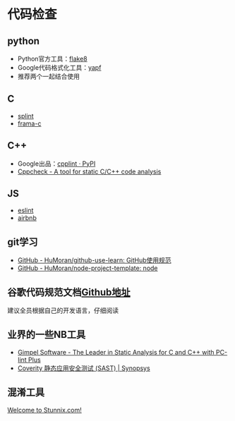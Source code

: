 # 代码检查
## python
* Python官方工具：[flake8](https://gitlab.com/pycqa/flake8)
* Google代码格式化工具：[yapf](https://github.com/google/yapf/)
* 推荐两个一起结合使用
## C
* [splint](http://splint.org/)
* [frama-c](http://frama-c.com/)
## C++
* Google出品：[cpplint · PyPI](https://pypi.org/project/cpplint/)
* [Cppcheck - A tool for static C/C++ code analysis](http://cppcheck.sourceforge.net/)
## JS
* [eslint](https://cn.eslint.org/)
* [airbnb](https://github.com/airbnb/javascript)

## git学习
* [GitHub - HuMoran/github-use-learn: GitHub使用规范](https://github.com/HuMoran/github-use-learn)
* [GitHub - HuMoran/node-project-template: node](https://github.com/HuMoran/node-project-template)

## 谷歌代码规范文档[Github地址](https://github.com/google/styleguide)
建议全员根据自己的开发语言，仔细阅读

## 业界的一些NB工具
* [Gimpel Software - The Leader in Static Analysis for C and C++ with PC-lint Plus](https://www.gimpel.com/)
* [Coverity 静态应用安全测试 (SAST) \| Synopsys](https://www.synopsys.com/zh-cn/software-integrity/security-testing/static-analysis-sast.html)

## 混淆工具
[Welcome to Stunnix.com!](http://stunnix.com/)
